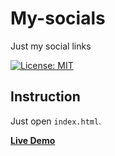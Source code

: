 # My-socials
Just my social links

[![License: MIT](https://img.shields.io/badge/License-MIT-yellow.svg)](https://opensource.org/licenses/MIT)

## Instruction
Just open `index.html`.

**[Live Demo](https://capwan.github.io/my-socials/)**
